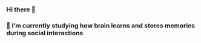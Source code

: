 ### Hi there 👋
### 🔭 I’m currently studying how brain learns and stores memories during social interactions

<!--
**PraPaudel/PraPaudel** is a ✨ _special_ ✨ repository because its `README.md` (this file) appears on your GitHub profile.

Here are some ideas to get you started:

- :blush: I am a PhD student
- 🔭 I’m currently studying how brain learns and stores memories during social interactions

